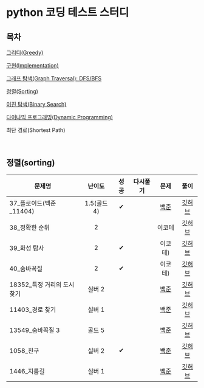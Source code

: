 # python 코딩 테스트 스터디

## 목차
[그리디(Greedy)](../greedy/README.md)

[구현(Implementation)](../implementation/README.md)

[그래프 탐색(Graph Traversal): DFS/BFS](../graph_traversal/README.md)

[정렬(Sorting)](../sorting/README.md)

[이진 탐색(Binary Search)](../binary_search/README.md)

[다이나믹 프로그래밍(Dynamic Programming)](../dynamic_programming/README.md)

최단 경로(Shortest Path)

<br>

## 정렬(sorting)
|문제명|난이도|성공|다시풀기|문제|풀이|
|-----|:----:|:----:|:----:|:----:|:---:|
|37_플로이드(백준_11404)|1.5(골드 4)|✔||[백준](https://www.acmicpc.net/problem/11404)|[깃허브](./이코테_37_플로이드(백준_11404)_0317.md)|
|38_정확한 순위|2|||이코테|[깃허브](./이름)|
|39_화성 탐사|2|✔||이코테)|[깃허브](./이름)|
|40_숨바꼭질|2|✔||이코테)|[깃허브](./이름)|
|18352_특정 거리의 도시 찾기|실버 2|||[백준](https://www.acmicpc.net/problem/18352)|[깃허브](./이름)|
|11403_경로 찾기|실버 1|||[백준](https://www.acmicpc.net/problem/11403)|[깃허브](./이름)|
|13549_숨바꼭질 3|골드 5|||[백준](https://www.acmicpc.net/problem/13549)|[깃허브](./이름)|
|1058_친구|실버 2|✔||[백준](https://www.acmicpc.net/problem/1058)|[깃허브](./이름)|
|1446_지름길|실버 1|||[백준](https://www.acmicpc.net/problem/1446)|[깃허브](./이름)|
